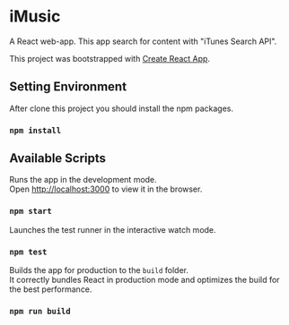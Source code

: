 # iMusic

A React web-app. This app search for content with "iTunes Search API".

This project was bootstrapped with [Create React App](https://github.com/facebook/create-react-app).

## Setting Environment

After clone this project you should install the npm packages.

### `npm install`

## Available Scripts

Runs the app in the development mode.<br>
Open [http://localhost:3000](http://localhost:3000) to view it in the browser.

### `npm start`

Launches the test runner in the interactive watch mode.<br>

### `npm test`

Builds the app for production to the `build` folder.<br>
It correctly bundles React in production mode and optimizes the build for the best performance.

### `npm run build`
